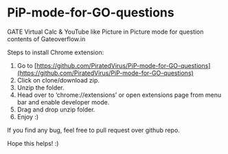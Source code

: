 # PiP-mode-for-GO-questions
GATE Virtual Calc &amp; YouTube like Picture in Picture mode for question contents of Gateoverflow.in

Steps to install Chrome extension:

1.  Go to [https://github.com/PiratedVirus/PiP-mode-for-GO-questions](https://github.com/PiratedVirus/PiP-mode-for-GO-questions)
2.  Click on clone/download zip.
3.  Unzip the folder.
4.  Head over to ‘chrome://extensions’ or open extensions page from menu bar and enable developer mode.
5.  Drag and drop unzip folder.
6.  Enjoy :)

If you find any bug, feel free to pull request over github repo.

Hope this helps! :)
